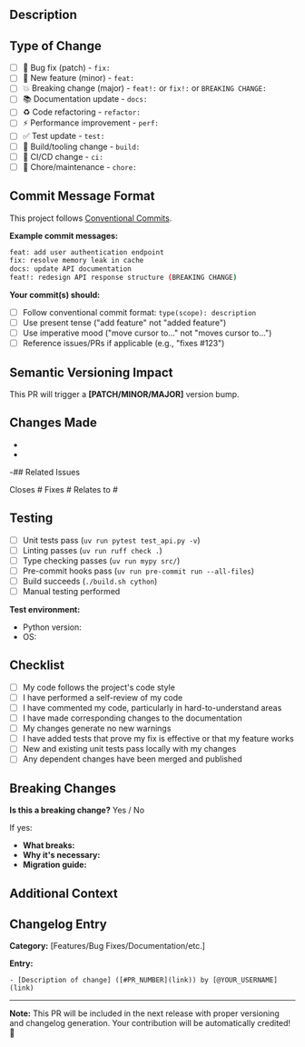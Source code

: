 ## Description

<!-- Provide a brief description of the changes in this PR -->

## Type of Change

<!-- Mark the relevant option with an "x" -->

- [ ] 🐛 Bug fix (patch) - `fix:`
- [ ] 🚀 New feature (minor) - `feat:`
- [ ] 💥 Breaking change (major) - `feat!:` or `fix!:` or `BREAKING CHANGE:`
- [ ] 📚 Documentation update - `docs:`
- [ ] ♻️ Code refactoring - `refactor:`
- [ ] ⚡ Performance improvement - `perf:`
- [ ] ✅ Test update - `test:`
- [ ] 🔨 Build/tooling change - `build:`
- [ ] 👷 CI/CD change - `ci:`
- [ ] 🔧 Chore/maintenance - `chore:`

## Commit Message Format

This project follows [Conventional Commits](https://www.conventionalcommits.org/).

**Example commit messages:**
```bash
feat: add user authentication endpoint
fix: resolve memory leak in cache
docs: update API documentation
feat!: redesign API response structure (BREAKING CHANGE)
```

**Your commit(s) should:**
- [ ] Follow conventional commit format: `type(scope): description`
- [ ] Use present tense ("add feature" not "added feature")
- [ ] Use imperative mood ("move cursor to..." not "moves cursor to...")
- [ ] Reference issues/PRs if applicable (e.g., "fixes #123")

## Semantic Versioning Impact

This PR will trigger a **[PATCH/MINOR/MAJOR]** version bump.

<!--
Automatic versioning based on commit types:
- feat: → MINOR bump (0.x.0)
- fix: → PATCH bump (0.0.x)
- BREAKING CHANGE: → MAJOR bump (x.0.0)
- docs/refactor/perf/build: → PATCH bump
- ci/test/chore: → No version bump
-->

## Changes Made

<!-- List the specific changes in this PR -->

-
-
-## Related Issues

<!-- Link to related issues -->

Closes #
Fixes #
Relates to #

## Testing

<!-- Describe how you tested these changes -->

- [ ] Unit tests pass (`uv run pytest test_api.py -v`)
- [ ] Linting passes (`uv run ruff check .`)
- [ ] Type checking passes (`uv run mypy src/`)
- [ ] Pre-commit hooks pass (`uv run pre-commit run --all-files`)
- [ ] Build succeeds (`./build.sh cython`)
- [ ] Manual testing performed

**Test environment:**
- Python version:
- OS:

## Checklist

<!-- Check all applicable items -->

- [ ] My code follows the project's code style
- [ ] I have performed a self-review of my code
- [ ] I have commented my code, particularly in hard-to-understand areas
- [ ] I have made corresponding changes to the documentation
- [ ] My changes generate no new warnings
- [ ] I have added tests that prove my fix is effective or that my feature works
- [ ] New and existing unit tests pass locally with my changes
- [ ] Any dependent changes have been merged and published

## Breaking Changes

<!-- If this is a breaking change, describe the impact and migration path -->

**Is this a breaking change?** Yes / No

If yes:
- **What breaks:**
- **Why it's necessary:**
- **Migration guide:**

## Additional Context

<!-- Add any other context, screenshots, or information about the PR here -->

## Changelog Entry

<!-- This will be automatically generated, but you can preview it here -->

**Category:** [Features/Bug Fixes/Documentation/etc.]

**Entry:**
```
- [Description of change] ([#PR_NUMBER](link)) by [@YOUR_USERNAME](link)
```

---

**Note:** This PR will be included in the next release with proper versioning and changelog generation. Your contribution will be automatically credited! 🎉
